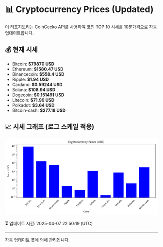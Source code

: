 
# 📊 Cryptocurrency Prices (Updated)

이 리포지토리는 CoinGecko API를 사용하여 코인 TOP 10 시세를 10분가격으로 자동 업데이트합니다.

## 💰 현재 시세
- Bitcoin: **$79870 USD**
- Ethereum: **$1580.47 USD**
- Binancecoin: **$558.4 USD**
- Ripple: **$1.94 USD**
- Cardano: **$0.59244 USD**
- Solana: **$108.94 USD**
- Dogecoin: **$0.151491 USD**
- Litecoin: **$71.99 USD**
- Polkadot: **$3.64 USD**
- Bitcoin-cash: **$277.18 USD**

## 📈 시세 그래프 (로그 스케일 적용)
![Crypto Prices](crypto_prices.png)

⏳ 업데이트 시간: 2025-04-07 22:50:19 (UTC)

---
자동 업데이트 봇에 의해 관리됩니다.
